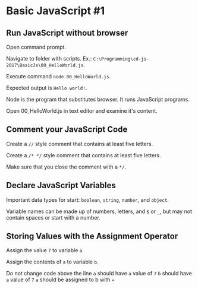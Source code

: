 # Basic JavaScript #1


## Run JavaScript without browser
Open command prompt.

Navigate to folder with scripts. Ex.: `C:\Programming\cd-js-2017\BasicJs\00_HelloWorld.js`.

Execute command `node 00_HelloWorld.js`.

Expected output is `Hello world!`.

Node is the program that substitutes browser. It runs JavaScript programs.

Open 00_HelloWorld.js in text editor and examine it's content.


## Comment your JavaScript Code

Create a `//` style comment that contains at least five letters.

Create a `/* */` style comment that contains at least five letters.

Make sure that you close the comment with a `*/`.


## Declare JavaScript Variables

Important data types for start: `boolean`, `string`, `number`, and `object`.

Variable names can be made up of numbers, letters, and `$` or `_`, but may not contain spaces or start with a number.


## Storing Values with the Assignment Operator

Assign the value `7` to variable `a`.

Assign the contents of `a` to variable `b`.

Do not change code above the line
`a` should have `a` value of `7`
`b` should have `a` value of `7`
`a` should be assigned to b with `=`
